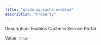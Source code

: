 ```yaml
---
title: "glide.sp.cache.enabled"
description: "Property"
---
```


Description: Enables Cache in Service Portal

Value: `true`